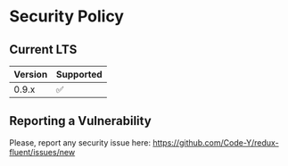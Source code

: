# Security Policy

## Current LTS

| Version | Supported          |
| ------- | ------------------ |
| 0.9.x   | :white_check_mark: |

## Reporting a Vulnerability

Please, report any security issue here: https://github.com/Code-Y/redux-fluent/issues/new
